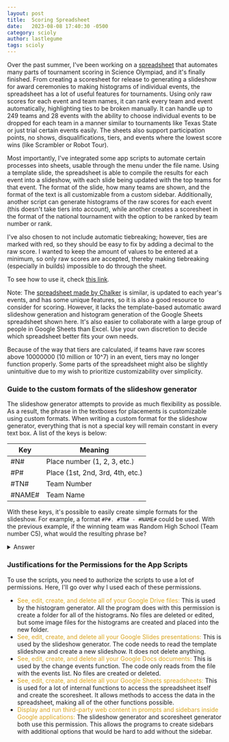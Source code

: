 ```yaml
---
layout: post
title:  Scoring Spreadsheet
date:   2023-08-08 17:40:30 -0500
category: scioly
author: lastlegume
tags: scioly
---
```


Over the past summer, I've been working on a [spreadsheet](https://drive.google.com/drive/folders/1DF87DjKOUex4asVBe3NNlvypM_p7HEZ0?usp=drive_link) that automates many parts of tournament scoring in Science Olympiad, and it's finally finished. From creating a scoresheet for release to generating a slideshow for award ceremonies to making histograms of individual events, the spreadsheet has a lot of useful features for tournaments. Using only raw scores for each event and team names, it can rank every team and event automatically, highlighting ties to be broken manually. It can handle up to 249 teams and 28 events with the ability to choose individual events to be dropped for each team in a manner similar to tournaments like Texas State or just trial certain events easily. The sheets also support participation points, no shows, disqualifications, tiers, and events where the lowest score wins (like Scrambler or Robot Tour). 

Most importantly, I've integrated some app scripts to automate certain processes into sheets, usable through the menu under the file name. Using a template slide, the spreadsheet is able to compile the results for each event into a slideshow, with each slide being updated with the top teams for that event. The format of the slide, how many teams are shown, and the format of the text is all customizable from a custom sidebar. Additionally, another script can generate histograms of the raw scores for each event (this doesn't take tiers into account), while another creates a scoresheet in the format of the national tournament with the option to be ranked by team number or rank.   

I've also chosen to not include automatic tiebreaking; however, ties are marked with red, so they should be easy to fix by adding a decimal to the raw score. I wanted to keep the amount of values to be entered at a minimum, so only raw scores are accepted, thereby making tiebreaking (especially in builds) impossible to do through the sheet.

To see how to use it, check [this link](https://docs.google.com/document/d/1CCglZCkHo_RaGaMjVx0MpuHMKf2cjOdX48RMITGZ7OU/edit?usp=sharing).   

Note: The [spreadsheet made by Chalker](https://sourceforge.net/projects/soscoring/) is similar, is updated to each year's events, and has some unique features, so it is also a good resource to consider for scoring. However, it lacks the template-based automatic award slideshow generation and histogram generation of the Google Sheets spreadsheet shown here. It's also easier to collaborate with a large group of people in Google Sheets than Excel. Use your own discretion to decide which spreadsheet better fits your own needs.  

Because of the way that tiers are calculated, if teams have raw scores above 10000000 (10 million or 10^7) in an event, tiers may no longer function properly. Some parts of the spreadsheet might also be slightly unintuitive due to my wish to prioritize customizability over simplicity. 

### Guide to the custom formats of the slideshow generator

The slideshow generator attempts to provide as much flexibility as possible. As a result, the phrase in the textboxes for placements is customizable using custom formats. 
When writing a custom format for the slideshow generator, everything that is not a special key will remain constant in every text box. A list of the keys is below:  

Key | Meaning
---|---
#N# | Place number (1, 2, 3, etc.)
#P# | Place (1st, 2nd, 3rd, 4th, etc.)
#TN# | Team Number 
#NAME# | Team Name

With these keys, it's possible to easily create simple formats for the slideshow. For example, a format `#P#. #TN# - #NAME#` could be used. With the previous example, if the winning team was Random High School (Team number C5), what would the resulting phrase be?  

<details>
    <summary>Answer</summary>
    1st. C5 - Random High School
</details>



### Justifications for the Permissions for the App Scripts

To use the scripts, you need to authorize the scripts to use a lot of permissions. Here, I'll go over why I used each of these permissions.
<ul>
<li> <span style="color:goldenrod;">See, edit, create, and delete all of your Google Drive files: </span>This is used by the histogram generator. All the program does with this permission is create a folder for all of the histograms. No files are deleted or edited, but some image files for the histograms are created and placed into the new folder.
<li> <span style="color:goldenrod;">See, edit, create, and delete all your Google Slides presentations: </span>This is used by the slideshow generator. The code needs to read the template slideshow and create a new slideshow. It does not delete anything.
<li> <span style="color:goldenrod;">See, edit, create, and delete all your Google Docs documents: </span>This is used by the change events function. The code only reads from the file with the events list. No files are created or deleted.
<li> <span style="color:goldenrod;">See, edit, create, and delete all your Google Sheets spreadsheets: </span>This is used for a lot of internal functions to access the spreadsheet itself and create the scoresheet. It allows methods to access the data in the spreadsheet, making all of the other functions possible.
<li> <span style="color:goldenrod;">Display and run third-party web content in prompts and sidebars inside Google applications: </span>The slideshow generator and scoresheet generator both use this permission. This allows the programs to create sidebars with additional options that would be hard to add without the sidebar. 






  
